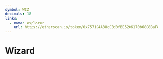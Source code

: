 ```yaml
---
symbol: WIZ
decimals: 18
links:
  - name: explorer
    url: https://etherscan.io/token/0x7571C4A38cCBd0fBE5206170b68C8BaF84F25dDF
---
```


# Wizard
